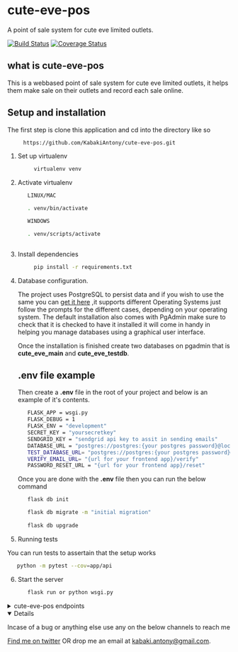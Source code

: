 # cute-eve-pos
A point of sale system for cute eve limited outlets.

[![Build Status](https://app.travis-ci.com/KabakiAntony/cute-eve-pos.svg?branch=develop)](https://app.travis-ci.com/KabakiAntony/cute-eve-pos) [![Coverage Status](https://coveralls.io/repos/github/KabakiAntony/cute-eve-pos/badge.svg?branch=develop)](https://coveralls.io/github/KabakiAntony/cute-eve-pos?branch=develop)

## what is cute-eve-pos
This is a webbased point of sale system for cute eve limited outlets, it helps them make sale on their outlets and record each sale online.



## Setup and installation

   The first step is clone this application and cd into the directory like so

   ```bash
        https://github.com/KabakiAntony/cute-eve-pos.git

   ```

1. Set up virtualenv

   ```bash
        virtualenv venv
   ```

2. Activate virtualenv 

   ```bash
      LINUX/MAC

      . venv/bin/activate

      WINDOWS

      . venv/scripts/activate
      
   ```

3. Install dependencies

   ```bash
        pip install -r requirements.txt
   ```

4. Database configuration.

   The project uses PostgreSQL to persist data and if you wish to use the same you can [get it here](https://www.postgresql.org/download/) ,it supports different Operating Systems just follow the prompts for the different cases, depending on your operating system. The default installation also comes with PgAdmin make sure to check that it is checked to have it installed it will come in handy in helping you manage databases using a graphical user interface.

   Once the installation is finished create two databases on pgadmin that is **cute_eve_main** and **cute_eve_testdb**.

   ## .env file example

   Then create a **.env** file in the root of your project and below is an example of it's contents.

   ```bash
      FLASK_APP = wsgi.py
      FLASK_DEBUG = 1
      FLASK_ENV = "development"
      SECRET_KEY = "yoursecretkey"
      SENDGRID_KEY = "sendgrid api key to assit in sending emails"
      DATABASE_URL = "postgres://postgres:{your postgres password}@localhost/cute-eve-pos"
      TEST_DATABASE_URL= "postgres://postgres:{your postgres password}@localhost/cute-eve-pos_test_db"
      VERIFY_EMAIL_URL= "{url for your frontend app}/verify"
      PASSWORD_RESET_URL = "{url for your frontend app}/reset"
   ```

   Once you are done with the **.env** file then you can run the below command

   ```bash
      flask db init

      flask db migrate -m "initial migration"
      
      flask db upgrade
   ```

5. Running tests 

You can run tests to assertain that the setup works

   ```bash
      python -m pytest --cov=app/api
   ```

6. Start the server

   ```bash
      flask run or python wsgi.py 
   ```

<details>
<summary>cute-eve-pos endpoints</summary>

METHOD       | ENDPOINT      |  DESCRIPTION
------------ | ------------- | ------------
POST  |  /users/create       | create a user
POST  |  /users/login        | logs in a user
POST  |  /users/forgot       | send reset password link
PUT   |  /users/update       |change/update a user password
POST  |  /sales/record       | record or save a sale
GET   |  /sales              | get all sales by user on a given date
GET   |  /sales/<startdate>/<enddate>  | get all sales by all users on a given date
POST  |  /items/upload       | upload new items into the database
GET   |  /items              | get all stock items
PATCH |  /items/<id>         | make changes to an item
DELETE|  /items/<id>         | remove an item from inventory
GET   |  /items/<startdate>/<enddate>| get composite sales information for various items in a given date line



</details>

<details open>

Incase of a bug or anything else use any on the below channels to reach me

[Find me on twitter](https://twitter.com/kabakikiarie) OR  drop me an email at kabaki.antony@gmail.com.
